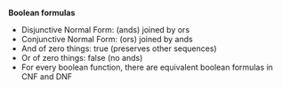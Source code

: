 **Boolean formulas**

- Disjunctive Normal Form: (ands) joined by ors
- Conjunctive Normal Form: (ors) joined by ands
- And of zero things: true (preserves other sequences)
- Or of zero things: false (no ands)
- For every boolean function, there are equivalent boolean formulas in CNF and DNF

